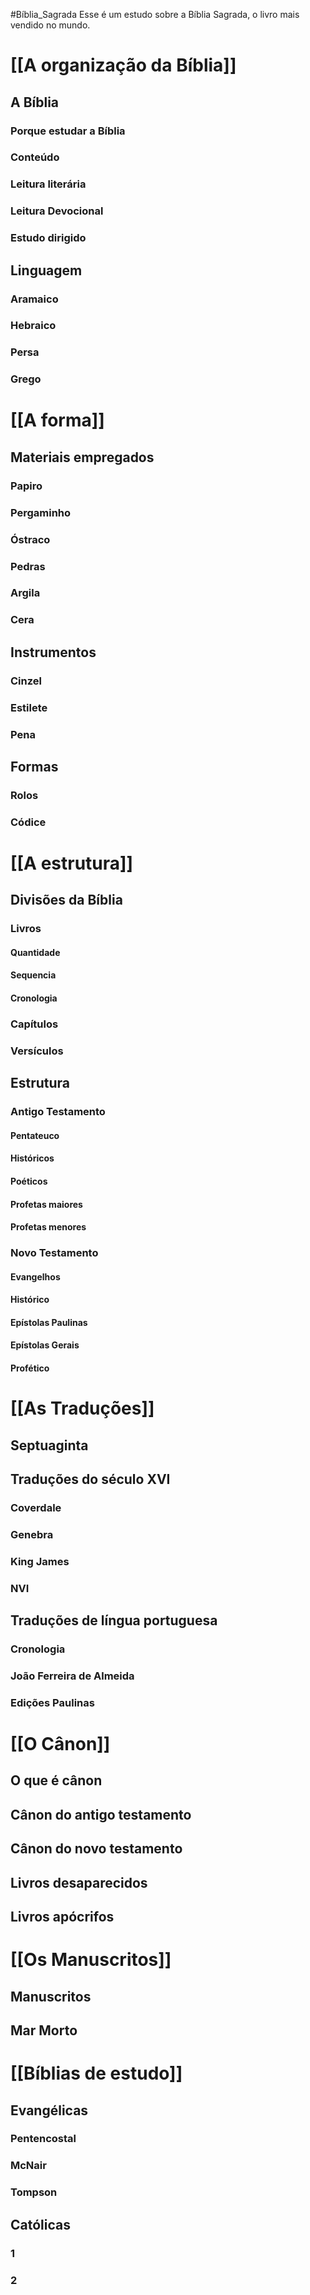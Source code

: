 #Bíblia_Sagrada
Esse é um estudo sobre a Bíblia Sagrada, o livro mais vendido no mundo.

# [[A organização da Bíblia]]

## A Bíblia

### Porque estudar a Bíblia

### Conteúdo

### Leitura literária

### Leitura Devocional

### Estudo dirigido

## Linguagem

### Aramaico

### Hebraico

### Persa

### Grego

# [[A forma]]

## Materiais empregados

### Papiro

### Pergaminho

### Óstraco

### Pedras

### Argila

### Cera

## Instrumentos

### Cinzel

### Estilete

### Pena


## Formas

### Rolos

### Códice

# [[A estrutura]]

## Divisões da Bíblia

### Livros

#### Quantidade
#### Sequencia
#### Cronologia


### Capítulos

### Versículos

## Estrutura

### Antigo Testamento

#### Pentateuco

#### Históricos

#### Poéticos

#### Profetas maiores

#### Profetas menores 


### Novo Testamento

#### Evangelhos

#### Histórico

#### Epístolas Paulinas

#### Epístolas Gerais

#### Profético


# [[As Traduções]]

## Septuaginta

## Traduções do século XVI

### Coverdale

### Genebra

### King James

### NVI

## Traduções de língua portuguesa

### Cronologia

### João Ferreira de Almeida

### Edições Paulinas


# [[O Cânon]]

## O que é cânon

## Cânon do antigo testamento

## Cânon do novo testamento

## Livros desaparecidos

## Livros apócrifos

# [[Os Manuscritos]]

## Manuscritos

## Mar Morto

# [[Bíblias de estudo]]

## Evangélicas
### Pentencostal

### McNair

### Tompson

## Católicas

### 1

### 2 











